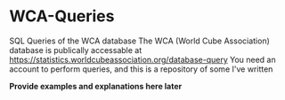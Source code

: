 # WCA-Queries
SQL Queries of the WCA database
The WCA (World Cube Association) database is publically accessable at https://statistics.worldcubeassociation.org/database-query 
You need an account to perform queries, and this is a repository of some I've written

**Provide examples and explanations here later**
